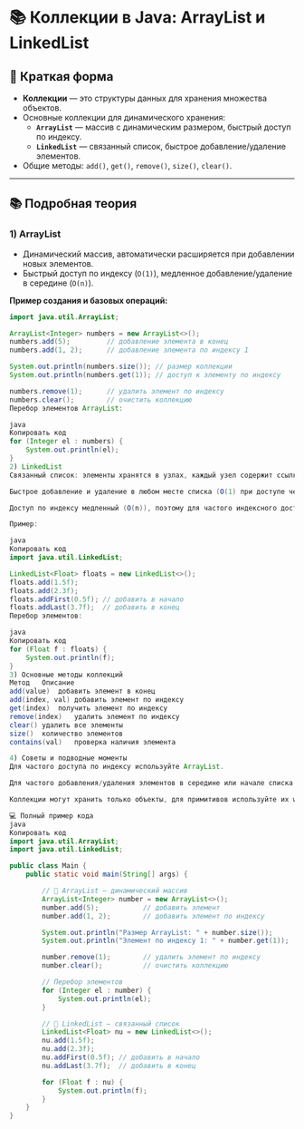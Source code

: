 # 📚 Коллекции в Java: ArrayList и LinkedList

## 📝 Краткая форма

- **Коллекции** — это структуры данных для хранения множества объектов.  
- Основные коллекции для динамического хранения:  
  - **`ArrayList`** — массив с динамическим размером, быстрый доступ по индексу.  
  - **`LinkedList`** — связанный список, быстрое добавление/удаление элементов.  
- Общие методы: `add()`, `get()`, `remove()`, `size()`, `clear()`.

---

## 📚 Подробная теория

### 1) ArrayList
- Динамический массив, автоматически расширяется при добавлении новых элементов.  
- Быстрый доступ по индексу (`O(1)`), медленное добавление/удаление в середине (`O(n)`).

**Пример создания и базовых операций:**
```java
import java.util.ArrayList;

ArrayList<Integer> numbers = new ArrayList<>();
numbers.add(5);         // добавление элемента в конец
numbers.add(1, 2);      // добавление элемента по индексу 1

System.out.println(numbers.size()); // размер коллекции
System.out.println(numbers.get(1)); // доступ к элементу по индексу

numbers.remove(1);      // удалить элемент по индексу
numbers.clear();        // очистить коллекцию
Перебор элементов ArrayList:

java
Копировать код
for (Integer el : numbers) {
    System.out.println(el);
}
2) LinkedList
Связанный список: элементы хранятся в узлах, каждый узел содержит ссылку на следующий.

Быстрое добавление и удаление в любом месте списка (O(1) при доступе через узел).

Доступ по индексу медленный (O(n)), поэтому для частого индексного доступа лучше ArrayList.

Пример:

java
Копировать код
import java.util.LinkedList;

LinkedList<Float> floats = new LinkedList<>();
floats.add(1.5f);
floats.add(2.3f);
floats.addFirst(0.5f); // добавить в начало
floats.addLast(3.7f);  // добавить в конец
Перебор элементов:

java
Копировать код
for (Float f : floats) {
    System.out.println(f);
}
3) Основные методы коллекций
Метод	Описание
add(value)	добавить элемент в конец
add(index, val)	добавить элемент по индексу
get(index)	получить элемент по индексу
remove(index)	удалить элемент по индексу
clear()	удалить все элементы
size()	количество элементов
contains(val)	проверка наличия элемента

4) Советы и подводные моменты
Для частого доступа по индексу используйте ArrayList.

Для частого добавления/удаления элементов в середине или начале списка — LinkedList.

Коллекции могут хранить только объекты, для примитивов используйте их wrapper-классы (Integer, Float, Double, Boolean).

💻 Полный пример кода
java
Копировать код
import java.util.ArrayList;
import java.util.LinkedList;

public class Main {
    public static void main(String[] args) {

        // 🔹 ArrayList — динамический массив
        ArrayList<Integer> number = new ArrayList<>();
        number.add(5);           // добавить элемент
        number.add(1, 2);        // добавить элемент по индексу

        System.out.println("Размер ArrayList: " + number.size());
        System.out.println("Элемент по индексу 1: " + number.get(1));

        number.remove(1);        // удалить элемент по индексу
        number.clear();          // очистить коллекцию

        // Перебор элементов
        for (Integer el : number) {
            System.out.println(el);
        }

        // 🔹 LinkedList — связанный список
        LinkedList<Float> nu = new LinkedList<>();
        nu.add(1.5f);
        nu.add(2.3f);
        nu.addFirst(0.5f); // добавить в начало
        nu.addLast(3.7f);  // добавить в конец

        for (Float f : nu) {
            System.out.println(f);
        }
    }
}
